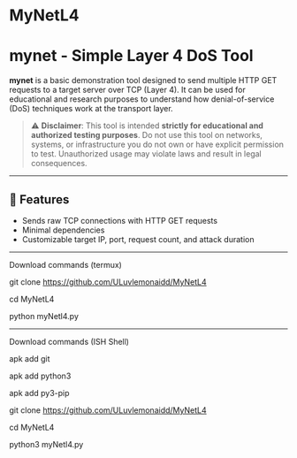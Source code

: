# MyNetL4
# mynet - Simple Layer 4 DoS Tool

**mynet** is a basic demonstration tool designed to send multiple HTTP GET requests to a target server over TCP (Layer 4). It can be used for educational and research purposes to understand how denial-of-service (DoS) techniques work at the transport layer.

> ⚠️ **Disclaimer**: This tool is intended **strictly for educational and authorized testing purposes**. Do not use this tool on networks, systems, or infrastructure you do not own or have explicit permission to test. Unauthorized usage may violate laws and result in legal consequences.

---

## 🔧 Features

- Sends raw TCP connections with HTTP GET requests
- Minimal dependencies
- Customizable target IP, port, request count, and attack duration 

---

Download commands (termux)

git clone https://github.com/ULuvlemonaidd/MyNetL4

cd MyNetL4

python myNetl4.py

--- 
Download commands (ISH Shell)

apk add git 

apk add python3

apk add py3-pip

git clone https://github.com/ULuvlemonaidd/MyNetL4

cd MyNetL4

python3 myNetl4.py
